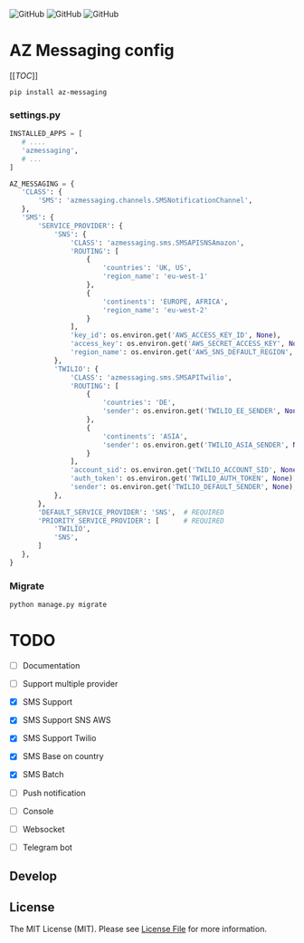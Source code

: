 <!--![GitHub All Releases](https://img.shields.io/github/downloads/ali-zahedi/az-iranian-bank-gateways/total)-->
<!--![GitHub issues](https://img.shields.io/github/issues/ali-zahedi/az-iranian-bank-gateways)-->
![GitHub](https://img.shields.io/github/license/ali-zahedi/az-messaging)
![GitHub](https://img.shields.io/pypi/pyversions/az-messaging.svg?maxAge=2592000)
![GitHub](https://img.shields.io/pypi/v/az-messaging.svg?maxAge=2592000)
# AZ Messaging config

[[_TOC_]]


``pip install az-messaging``


### settings.py

 
 ``` python
INSTALLED_APPS = [
    # ....
    'azmessaging',
    # ...
]

AZ_MESSAGING = {
    'CLASS': {
        'SMS': 'azmessaging.channels.SMSNotificationChannel',
    },
    'SMS': {
        'SERVICE_PROVIDER': {
            'SNS': {
                'CLASS': 'azmessaging.sms.SMSAPISNSAmazon',
                'ROUTING': [
                    {
                        'countries': 'UK, US',
                        'region_name': 'eu-west-1'
                    },
                    {
                        'continents': 'EUROPE, AFRICA',
                        'region_name': 'eu-west-2'
                    }
                ],
                'key_id': os.environ.get('AWS_ACCESS_KEY_ID', None),
                'access_key': os.environ.get('AWS_SECRET_ACCESS_KEY', None),
                'region_name': os.environ.get('AWS_SNS_DEFAULT_REGION', None),
            },
            'TWILIO': {
                'CLASS': 'azmessaging.sms.SMSAPITwilio',
                'ROUTING': [
                    {
                        'countries': 'DE',
                        'sender': os.environ.get('TWILIO_EE_SENDER', None),
                    },
                    {
                        'continents': 'ASIA',
                        'sender': os.environ.get('TWILIO_ASIA_SENDER', None),
                    }
                ],
                'account_sid': os.environ.get('TWILIO_ACCOUNT_SID', None),
                'auth_token': os.environ.get('TWILIO_AUTH_TOKEN', None),
                'sender': os.environ.get('TWILIO_DEFAULT_SENDER', None),
            },
        },
        'DEFAULT_SERVICE_PROVIDER': 'SNS',  # REQUIRED
        'PRIORITY_SERVICE_PROVIDER': [      # REQUIRED
            'TWILIO',
            'SNS',
        ]
    },
}
 ```

### Migrate

```
python manage.py migrate
```


# TODO

- [ ] Documentation

- [ ] Support multiple provider 

- [X] SMS Support

- [X] SMS Support SNS AWS

- [X] SMS Support Twilio

- [X] SMS Base on country

- [X] SMS Batch 

- [ ] Push notification

- [ ] Console

- [ ] Websocket

- [ ] Telegram bot

## Develop

## License

The MIT License (MIT). Please see [License File](LICENSE) for more information.


